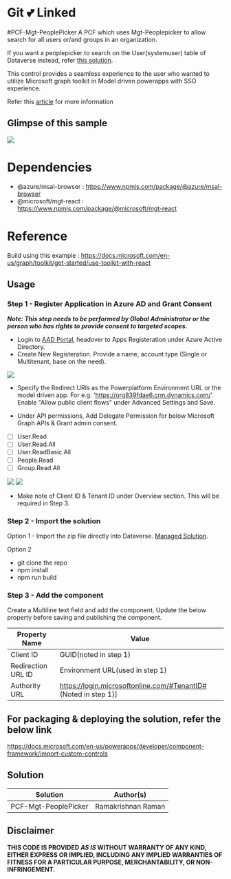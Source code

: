 # Git :two_hearts: Linked 

#PCF-Mgt-PeoplePicker
A PCF which uses Mgt-Peoplepicker to allow search for all users or/and groups in an organization.

If you want a peoplepicker to search on the User(systemuser) table of Dataverse instead, refer [this solution](https://github.com/Ramakrishnan24689/OfficeUIFabricReactPeoplePicker).

This control provides a seamless experience to the user who wanted to utilize Microsoft graph toolkit in Model driven powerapps with SSO experience.

Refer this [article](https://www.linkedin.com/pulse/powerapps-component-framework-microsoft-graph-toolkit-raman) for more information 

## Glimpse of this sample 

![](assets/MGT-PeoplePicker.gif)

# Dependencies
 - @azure/msal-browser : https://www.npmjs.com/package/@azure/msal-browser
 - @microsoft/mgt-react : https://www.npmjs.com/package/@microsoft/mgt-react 

# Reference 

Build using this example : https://docs.microsoft.com/en-us/graph/toolkit/get-started/use-toolkit-with-react 

## Usage 

### Step 1 - Register Application in Azure AD and Grant Consent

_**Note: This step needs to be performed by Global Administrator or the person who has rights to provide consent to targeted scopes.**_

 - Login to [AAD Portal](https://aad.portal.azure.com/), headover to Apps Registeration under Azure Active Directory.
 - Create New Registeration. Provide a name, account type (Single or Multitenant, base on the need).

 ![](assets/App%20Reg.png)

 - Specify the Redirect URIs as the Powerplatform Environment URL or the model driven app. For e.g. 'https://org839fdae6.crm.dynamics.com/'. Enable "Allow public client flows" under Advanced Settings and Save.


 - Under API permissions, Add Delegate Permission for below Microsoft Graph APIs & Grant admin consent.
- [ ] User.Read
- [ ] User.Read.All
- [ ] User.ReadBasic.All
- [ ] People.Read
- [ ] Group.Read.All

 ![](assets/App%20Reg1.png)
 ![](assets/App%20Reg2.png)

 - Make note of Client ID & Tenant ID under Overview section. This will be required in Step 3.

### Step 2 - Import the solution

  Option 1 - Import the zip file directly into Dataverse. [Managed Solution](https://github.com/Ramakrishnan24689/PCF-Mgt-PeoplePicker/blob/main/Solution/PCFMgtPeoplePickerSln.zip).

  Option 2 
  - git clone the repo
  - npm install
  - npm run build
  
 ### Step 3 - Add the component
 Create a Multiline text field and add the component.
 Update the below property before saving and publishing the component.

Property Name|Value
--------|---------
Client ID|GUID(noted in step 1)
Redirection URL ID|Environment URL(used in step 1)
Authority URL|https://login.microsoftonline.com/#TenantID# (Noted in step 1)]

## For packaging & deploying the solution, refer the below link

 https://docs.microsoft.com/en-us/powerapps/developer/component-framework/import-custom-controls 

## Solution

Solution|Author(s)
--------|---------
PCF-Mgt-PeoplePicker|Ramakrishnan Raman

## Disclaimer

**THIS CODE IS PROVIDED *AS IS* WITHOUT WARRANTY OF ANY KIND, EITHER EXPRESS OR IMPLIED, INCLUDING ANY IMPLIED WARRANTIES OF FITNESS FOR A PARTICULAR PURPOSE, MERCHANTABILITY, OR NON-INFRINGEMENT.**
